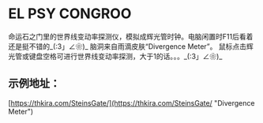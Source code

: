 # EL PSY CONGROO
命运石之门里的世界线变动率探测仪，模拟成辉光管时钟。电脑闲置时F11后看着还是挺不错的\_(:3」∠❀)\_
脑洞来自雨滴皮肤“Divergence Meter”。
鼠标点击辉光管或键盘空格可进行世界线变动率探测，大于1的话。。。\_(:3」∠❀)\_
## 示例地址：
[https://thkira.com/SteinsGate/](https://thkira.com/SteinsGate/ "Divergence Meter") 
